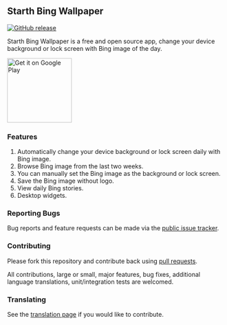 ## Starth Bing Wallpaper

[![GitHub release](https://img.shields.io/github/release/liaoheng/BingWallpaper.svg)](https://github.com/liaoheng/BingWallpaper/releases/latest)

Starth Bing Wallpaper is a free and open source app, change your device background or lock screen with Bing image of the day.

<a href='https://play.google.com/store/apps/details?id=me.liaoheng.wallpaper'><img alt='Get it on Google Play' src='https://play.google.com/intl/en_us/badges/images/generic/en_badge_web_generic.png' width='150'/></a>

### Features

1. Automatically change your device background or lock screen daily with Bing image.
2. Browse Bing image from the last two weeks.
3. You can manually set the Bing image as the background or lock screen.
4. Save the Bing image without logo.
5. View daily Bing stories.
6. Desktop widgets.

### Reporting Bugs
Bug reports and feature requests can be made via the [public issue tracker][issues].

### Contributing
Please fork this repository and contribute back using [pull requests][pr].

All contributions, large or small, major features, bug fixes, additional language translations, unit/integration tests are welcomed.

### Translating
See the [translation page][crowdin] if you would like to contribute.

[pr]: https://github.com/liaoheng/BingWallpaper/pulls
[issues]: https://github.com/liaoheng/BingWallpaper/issues
[crowdin]: https://crowdin.com/project/starth-bing-wallpaper